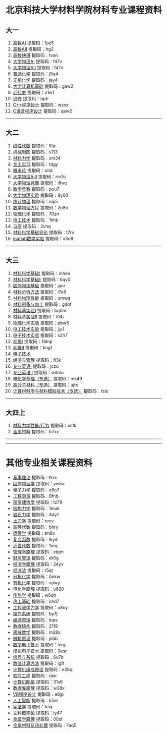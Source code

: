 # 北京科技大学材料学院材科专业课程资料


## 大一

1. [高数AI](https://pan.baidu.com/s/15TGUO0nMuIHcOS5HUPta6w)  提取码：1pz5
2. [高数AII](https://pan.baidu.com/s/1XutyYU1h11Kg4Qt_ykTMuw)  提取码：lrg2
3. [高数快班](https://pan.baidu.com/s/19m3gcj-1FBbyTxdM94BEyQ)  提取码：tvan
4. [大学物理AI](https://pan.baidu.com/s/1dvs-b1DHdio3G-2IEpdebw)  提取码：f47v
5. [大学物理AII](https://pan.baidu.com/s/1dvs-b1DHdio3G-2IEpdebw)  提取码：f47v
6. [普通化学](https://pan.baidu.com/s/1_AbORSZbGqvnBWWqK0qj3A)  提取码：j9q4
7. [无机化学](https://pan.baidu.com/s/1ZeZHVBzGKdcsuUDVn9eUVA)  提取码：jay4
8. [大学计算机基础](https://pan.baidu.com/s/1jHMiTsNzRLPWvbsnqVdHfw)  提取码：gaw2
9. [近代史](https://pan.baidu.com/s/1gzCGd2lrF6n8BmseMuWLfg)  提取码：o1w1
10. [思修](https://pan.baidu.com/s/1_11uHIm6qlU9JKTesfDX7w)  提取码：bpfr
11. [C++程序设计](https://pan.baidu.com/s/1lKaq31o7R7FGnM1dZTG2NA)  提取码：wzox
12. [C语言程序设计](https://pan.baidu.com/s/1vIxjhh3-kL-B9KMfmmovjA)  提取码：qaw2



---



## 大二

1. [线性代数](https://pan.baidu.com/s/14bsamm51jawkDrMfwG5DXQ)  提取码：l0jc
2. [机械制图](https://pan.baidu.com/s/17nYp1xBTC_Frgi_zd3VScA)  提取码：v7j3
3. [材料力学](https://pan.baidu.com/s/1cWvqPG_zm8v4CXHc_EzSYQ)  提取码：xm34
4. [金工实习](https://pan.baidu.com/s/1PXgfbN9q3WbtRO6_fnjsQw)  提取码：tdgy
5. [概率论](https://pan.baidu.com/s/1_HxZtoFHdmE3qxP2xnWEaA)  提取码：oltd
6. [大学物理AIII](https://pan.baidu.com/s/1mu1u4nm7QnnS52IkMLOLsA)  提取码：rm7o
7. [大学物理竞赛](https://pan.baidu.com/s/1grL9toMtfzH2eeMd0jrZZQ)  提取码：i8wz
8. [数学竞赛](https://pan.baidu.com/s/1l1N2_wzIJJO4bpoErfXDzA)  提取码：pou7
9. [大学物理实验](https://pan.baidu.com/s/1ITLxzhhUhHAs606R2q0GrA)  提取码：8y00
10. [统计物理](https://pan.baidu.com/s/1OddM4XQncmp2oHERvE_JVQ)  提取码：nqi5
11. [数学物理方程](https://pan.baidu.com/s/1P4n_w2L3PGLnROYOkjurnQ)  提取码：2o8n
12. [物理化学](https://pan.baidu.com/s/1cUhN4qwTx6RAiELqqJMbKw)  提取码：70zn
13. [电工技术](https://pan.baidu.com/s/1TP_gfpLQ6TMVKVnOepZwkA)  提取码：1hhk
14. [马原](https://pan.baidu.com/s/1XTPj3eZ16dddFvBmZVSDlA)  提取码：2vhq
15. [材料科学基础导论](https://pan.baidu.com/s/1InHPNm0CENvl_SfHQmgDHQ)  提取码：t7rv
16. [matlab数学实验](https://pan.baidu.com/s/1Q_H9xFj2vkfFAdQ3JR8SjA)  提取码：n3d8



---



## 大三

1. [材料科学基础I](https://pan.baidu.com/s/1Sn6a--0zWX6w8Mvr1XJidg)  提取码：mhee 
2. [材料科学基础II](https://pan.baidu.com/s/1WItL7Lw1J2tu31Y0pyvoOA)  提取码：bqv0
3. [固体物理基础](https://pan.baidu.com/s/1teciqfkUsoNjaRD9ELlbwA)  提取码：janr  
4. [材料分析方法](https://pan.baidu.com/s/1fzVkKIZFqpd7tgPAWR3pvA)  提取码：l7e8  
5. [材料物理性能](https://pan.baidu.com/s/1TZgrfFWSIjUAl8u0TM7ZeQ)  提取码：omwq  
6. [材料制备与加工](https://pan.baidu.com/s/1_8UAFcRNzMtd4mhLEZPUrQ)  提取码：gdof 
7. [材科基实验I](https://pan.baidu.com/s/1UlexJiZ0syv3ZUe8dDN0_Q)  提取码：bq0m  
8. [材科基实验II](https://pan.baidu.com/s/1lWWqk44CDJLaDCSaXn_hjQ)  提取码：h14j 
9. [物理化学实验](https://pan.baidu.com/s/1uXIM14Q04hhBzNb2Jn9Dzw)  提取码：pbw5  
10. [电工技术实验](https://pan.baidu.com/s/1IXQsLFSoFIxpJe8DVMYm4g)  提取码：jju1 
11. [电子技术实验](https://pan.baidu.com/s/1ekz9NNg7XOYW8H327H2IuQ)  提取码：s2h7 
12. [毛概I](https://pan.baidu.com/s/1n80qf28PH-QYZrxNeRmoEw)  提取码：18mp    
13. [毛概II](https://pan.baidu.com/s/1b7TlGcuu-l9smdE-TJtWmw)  提取码：bhgf   
14. [电子技术](https://pan.baidu.com/s/1BMyfqHvgDLoOfczKF01Vog)            
15. [经济与管理](https://pan.baidu.com/s/1h7rEVA4oiY2OjJn_6J_RPw)  提取码：fl3k  
16. [专业英语I](https://pan.baidu.com/s/1iAyBpB3LdO9D83fvIUkD-g)  提取码：jczu  
17. [专业英语II](https://pan.baidu.com/s/1q7Q2gzDcfmRgDGJNlL-CGw)  提取码：wdmu 
18. [电化学基础（专选）](https://pan.baidu.com/s/1GU2fdmZL9_FoTTl_m9jxCQ)  提取码：mk49
19. [高分子材料（专选）](https://pan.baidu.com/s/1r6P1G2TedUhGTu5DovF0dg)  提取码：ujrc
20. [计算材料学与材料模拟技术（专选）](https://pan.baidu.com/s/1ye3cOYWJnEwMFdEX6pPGKw)  提取码：tsis



---



## 大四上

1. [材料力学性能/行为](https://pan.baidu.com/s/162BvhBOICtGL1ixgom1XBw)  提取码：sctk
2. [金属材料](https://pan.baidu.com/s/1-pA3x-Tjs66i-HqCZ8TzeQ)  提取码：b7xx




---
---




# 其他专业相关课程资料


- [军事理论](https://pan.baidu.com/s/1h3rwRivp4VunoyhOKpJhOA) 提取码：tkrx
- [固体物理学](https://pan.baidu.com/s/1OrUvkgf1rfJEG50mU80vZg) 提取码：yw5u
- [量子力学](https://pan.baidu.com/s/1XQxFn-cVK-EoQRKS3X_g8Q) 提取码：e6o7
- [工程测量](https://pan.baidu.com/s/1LFEckzYBS8yDbDR4aUH6uA) 提取码：8fnb
- [房屋建筑学](https://pan.baidu.com/s/1ZhL5Q2caitP1oiXCsA9bhg) 提取码：tz79
- [结构力学](https://pan.baidu.com/s/1YUegr4BPRAp91MJp330HNg) 提取码：1muk
- [岩石力学](https://pan.baidu.com/s/1dDsFIreDgPAFALdMDqRtUA) 提取码：4dy1
- [土力学](https://pan.baidu.com/s/1Tc5i0_LklklAuLGmlGHw3g) 提取码：recv
- [高等代数](https://pan.baidu.com/s/1wgAkhyXSa9kEUMiHR4AOkQ) 提取码：bhry
- [运筹学](https://pan.baidu.com/s/1fP9BCjDlYc3B6P-Sm11RNg) 提取码：tm8x
- [复变函数](https://pan.baidu.com/s/1iJxtA0oB_vedYTEA-qAE4g) 提取码：lkyd
- [近世代数](https://pan.baidu.com/s/18A9E5NL-r9e_jHtahpkBDA) 提取码：1orq
- [管理学原理](https://pan.baidu.com/s/13XQTxVKX18FIx54gr95vvQ) 提取码：etpm
- [财务管理](https://pan.baidu.com/s/1TAU8a3gdG8aWWP5Ac_FimA) 提取码：dr0g
- [经济学原理](https://pan.baidu.com/s/1GQCEKzjLbEhwRSuQ8qI5TA) 提取码：24yv
- [经济法](https://pan.baidu.com/s/1U3HlQ__cCRPrnYV_E-wfaw) 提取码：r5qt
- [分析化学](https://pan.baidu.com/s/1Loam37sg6Bbm64Ka77R7RQ) 提取码：0okw
- [有机化学](https://pan.baidu.com/s/1YTQyuoq_XfcxeXeCHGlV3g) 提取码：vpwy
- [电化学原理](https://pan.baidu.com/s/16s3rPgO7pkGtejFBDrqDTg) 提取码：u820
- [传热学](https://pan.baidu.com/s/16TDLzUqVkjSRr-fSwDGeDw) 提取码：w6qh
- [热工基础](https://pan.baidu.com/s/15kI59ivijYvksoWBXGtSTA) 提取码：nhd7
- [工程流体力学](https://pan.baidu.com/s/1KX8meMJN93M8NS0w8F9-NQ) 提取码：u8oy
- [操作系统](https://pan.baidu.com/s/1_rFC4lNetMnutL1idKin8g) 提取码：by7j
- [编译原理](https://pan.baidu.com/s/1qM-gxBN1PfcW249QzPD1Nw) 提取码：lops
- [数据结构](https://pan.baidu.com/s/1bA_skz_3IjbRZn9Sa5h7CQ) 提取码：2118
- [离散数学](https://pan.baidu.com/s/1RGoERfnElI4oYX4qYLvk8A) 提取码：m28x
- [微机原理](https://pan.baidu.com/s/1-y5Kj8AspFI9yMILS1LbFQ) 提取码：js6b
- [数字电子技术](https://pan.baidu.com/s/19OtgrM2ExXuBi4nFKyBwYA) 提取码：lerg
- [模拟电子技术](https://pan.baidu.com/s/1MscHnl5hpf8DsTrivTJ0VQ) 提取码：0esr
- [信号与系统](https://pan.baidu.com/s/1QgIUbTbLwL_delEccrVAXA) 提取码：6u7b
- [数值计算方法](https://pan.baidu.com/s/1WedT0hniM15rtybe8WmslQ) 提取码：lgft
- [计算机组成原理](https://pan.baidu.com/s/1zq5fgjasixqK16vCoVF24A) 提取码：e2bq
- [软件工程](https://pan.baidu.com/s/1NkUPvZN_2gtSp9ohSeoyRw) 提取码：rjwr
- [计算机网络](https://pan.baidu.com/s/1zwgSAqlsLRvXwnu-7OH1Bw) 提取码：31s8
- [数据库原理](https://pan.baidu.com/s/1Kq1v3msskcr5TSZkDoUXdQ) 提取码：w28x
- [VB程序设计](https://pan.baidu.com/s/1VC3TpM6yK16pSssnbwCPSg) 提取码：e6jp
- [人工智能](https://pan.baidu.com/s/1toKXjvNlhgqMMBAPxsX48Q) 提取码：k5nl
- [宪法学](https://pan.baidu.com/s/1s-46tA-jo3aH7s8IRcnz1Q) 提取码：tciq
- [文科概率论](https://pan.baidu.com/s/1AEUi3-2vzdDLthZOZWRAqA) 提取码：iy47
- [金属学原理](https://pan.baidu.com/s/1BqmNp5NVVaCAOGDix48avA) 提取码：00ol
- [金属材料及热处理](https://pan.baidu.com/s/1PMud6IDPegPRgPxPR62R5g) 提取码：7aq5






